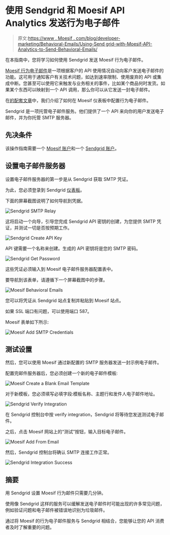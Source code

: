 # 使用 Sendgrid 和 Moesif API Analytics 发送行为电子邮件

> 原文:[https://www . Moesif . com/blog/developer-marketing/Behavioral-Emails/Using-Send grid-with-Moesif-API-Analytics-to-Send-Behavioral-Emails/](https://www.moesif.com/blog/developer-marketing/behavioral-emails/Using-Sendgrid-with-Moesif-API-Analytics-to-Send-Behavioral-Emails/)

在本指南中，您将学习如何使用 Sendgrid 发送 Moesif 行为电子邮件。

[Moesif 行为电子邮件](https://www.moesif.com/features/user-behavioral-emails)是一项根据客户的 API 使用情况自动向客户发送电子邮件的功能。这可用于通知客户有关技术问题，如达到速率限制、使用废弃的 API 或集成中断。您甚至可以使用它来触发与业务相关的事件，比如某个商品何时发货。如果某个东西可以映射到一个 API 调用，那么你可以从它发送一封电子邮件。

在[的配套文章](https://www.moesif.com/blog/technical/behavioral-emails/How-To-Accelerate-API-Integration-with-Behavioral-Emails-and-Developer-Segmentation/)中，我们介绍了如何在 Moesif 仪表板中配置行为电子邮件。

Sendgrid 是一项托管电子邮件服务。他们提供了一个 API 来向你的用户发送电子邮件，并为你托管 SMTP 服务器。

## 先决条件

该操作指南需要一个 [Moesif 账户](https://www.moesif.com/wrap?onboard=true)和一个 [Sendgrid 账户](https://signup.sendgrid.com/)。

## 设置电子邮件服务器

设置电子邮件服务器的第一步是从 Sendgrid 获取 SMTP 凭证。

为此，您必须登录到 Sendgrid [仪表板](https://app.sendgrid.com)。

下面的屏幕截图说明了如何导航到凭据。

![Sendgrid SMTP Relay](../Images/2096af42c3edd0ca707e788f1e5b260d.png)

这将启动一个向导，引导您完成 Sendgrid API 密钥的创建，为您提供 SMTP 凭证，并测试一切是否按预期工作。

![Sendgrid Create API Key](../Images/fb85560c45612676597d908a4da50ece.png)

API 键需要一个名称来创建。生成的 API 密钥将是您的 SMTP 密码。

![Sendgrid Get Password](../Images/cbd5741ed7d6f3d40599389a7e0dd345.png)

这些凭证必须输入到 Moesif 电子邮件服务器配置表中。

要导航到该表单，请遵循下一个屏幕截图中的步骤。

![Moesif Behavioral Emails](../Images/ba4bd74edad0dbf98e59b59ed4eb60eb.png)

您可以将凭证从 Sendgrid 站点复制并粘贴到 Moesif 站点。

如果 SSL 端口有问题，可以使用端口 587。

Moesif 表单如下所示:

![Moesif Add SMTP Credentials](../Images/6edc7cd3f2324a9fb1911e73c1bb8575.png)

## 测试设置

然后，您可以使用 Moesif 通过新配置的 SMTP 服务器发送一封示例电子邮件。

配置完邮件服务器后，您必须创建一个新的电子邮件模板:

![Moesif Create a Blank Email Template](../Images/5584b9181cef3a64d55931d070f69d7a.png)

对于新模板，您必须填写必填字段:模板名称、主题行和发件人电子邮件地址。

![Sendgrid Verify Integration](../Images/925d292b5bf4292bcf1d491bba703839.png)

在 Sendgrid 控制台中按 verify integration，Sendgrid 将等待您发送测试电子邮件。

之后，点击 Moesif 网站上的“测试”按钮，输入目标电子邮件。

![Moesif Add From Email](../Images/8d05925902b6dff21ab2280fdf6bcfa9.png)

然后，Sendgrid 控制台将确认 SMTP 连接工作正常。

![Sendgrid Integration Success](../Images/f7de68758e6c37537227cfb83f98d120.png)

## 摘要

用 Sendgrid 设置 Moesif 行为邮件只需要几分钟。

使用像 Sendgrid 这样的服务可以缓解发送电子邮件时可能出现的许多常见问题，例如验证问题和电子邮件被错误地识别为垃圾邮件。

通过将 Moesif 的行为电子邮件服务与 Sendgrid 相结合，您能够让您的 API 消费者及时了解重要的问题。
